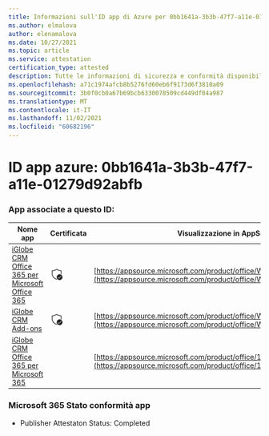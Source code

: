 ```yaml
---
title: Informazioni sull'ID app di Azure per 0bb1641a-3b3b-47f7-a11e-01279d92abfb
ms.author: elmalova
author: elenamalova
ms.date: 10/27/2021
ms.topic: article
ms.service: attestation
certification_type: attested
description: Tutte le informazioni di sicurezza e conformità disponibili per 0bb1641a-3b3b-47f7-a11e-01279d92abfb.
ms.openlocfilehash: a71c1974afcb8b5276fd60eb6f9173d6f3810a09
ms.sourcegitcommit: 3b0f0cb0a67b69bcb6330078509cd449df04a987
ms.translationtype: MT
ms.contentlocale: it-IT
ms.lasthandoff: 11/02/2021
ms.locfileid: "60682196"
---
```

# <a name="azure-app-id-0bb1641a-3b3b-47f7-a11e-01279d92abfb"></a>ID app azure: 0bb1641a-3b3b-47f7-a11e-01279d92abfb


### <a name="apps-associated-with-this-id"></a>App associate a questo ID:
| **Nome app** | **Certificata** | **Visualizzazione in AppSource** |
|--------------|---------------|-----------------------|
| [iGlobe CRM Office 365 per Microsoft Office 365](https://docs.microsoft.com/microsoft-365-app-certification/forward/WA104379222) | <img alt="Certified application badge" src="../media/certified-badge.png" height="25" width="25" /> | [https://appsource.microsoft.com/product/office/WA104379222](https://appsource.microsoft.com/product/office/WA104379222) |
| [iGlobe CRM Add-ons](https://docs.microsoft.com/microsoft-365-app-certification/forward/WA200002010) | <img alt="Certified application badge" src="../media/certified-badge.png" height="25" width="25" /> | [https://appsource.microsoft.com/product/office/WA200002010](https://appsource.microsoft.com/product/office/WA200002010) |
| [iGlobe CRM Office 365 per Microsoft 365](https://docs.microsoft.com/microsoft-365-app-certification/forward/17859280.iglobecrmoffice365) |  | [https://appsource.microsoft.com/product/office/17859280.iglobecrmoffice365](https://appsource.microsoft.com/product/office/17859280.iglobecrmoffice365) |

### <a name="microsoft-365-app-compliance-status"></a>Microsoft 365 Stato conformità app
- Publisher Attestaton Status: Completed
